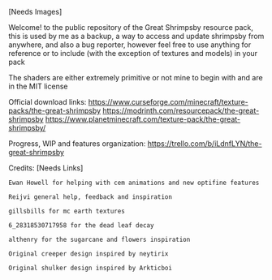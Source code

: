 
[Needs Images]

Welcome! to the public repository of the Great Shrimpsby resource pack, this is used by me as a backup, a way to access and update shrimpsby from anywhere, and also a bug reporter, however feel free to use anything for reference or to include (with the exception of textures and models) in your pack

The shaders are either extremely primitive or not mine to begin with and are in the MIT license

Official download links:
    https://www.curseforge.com/minecraft/texture-packs/the-great-shrimpsby
    https://modrinth.com/resourcepack/the-great-shrimpsby
    https://www.planetminecraft.com/texture-pack/the-great-shrimpsby/

Progress, WIP and features organization:
    https://trello.com/b/iLdnfLYN/the-great-shrimpsby

Credits: [Needs Links]

    Ewan Howell for helping with cem animations and new optifine features

    Reijvi general help, feedback and inspiration 
    
    gillsbills for mc earth textures

    6_28318530717958 for the dead leaf decay
    
    althenry for the sugarcane and flowers inspiration
    
    Original creeper design inspired by neytirix
 
    Original shulker design inspired by Arkticboi
